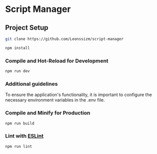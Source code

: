 # Script Manager


## Project Setup

```sh
git clone https://github.com/Leonssizm/script-manager
```

```sh
npm install
```

### Compile and Hot-Reload for Development

```sh
npm run dev
```

### Additional guidelines

To ensure the application's functionality, it is important to configure the necessary environment variables in the .env file.

### Compile and Minify for Production

```sh
npm run build
```

### Lint with [ESLint](https://eslint.org/)

```sh
npm run lint
```
